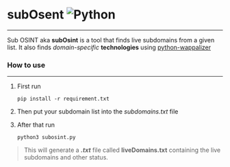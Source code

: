 # subOsent ![Python](https://img.shields.io/badge/-Python-black?style=flat-square&logo=Python)
_______________________
Sub OSINT aka **subOsint** is a tool that finds live subdomains from a given list. It also finds *domain-specific* **technologies** using [python-wappalizer](https://pypi.org/project/python-Wappalyzer/)

### How to use
________________________
1. First run
    
    `pip install -r requirement.txt`

2. Then put your subdomain list into the *subdomains.txt* file

3. After that run

    `python3 subosint.py`

> This will generate a ***.txt*** file called **liveDomains.txt** containing the live subdomains and other status.
